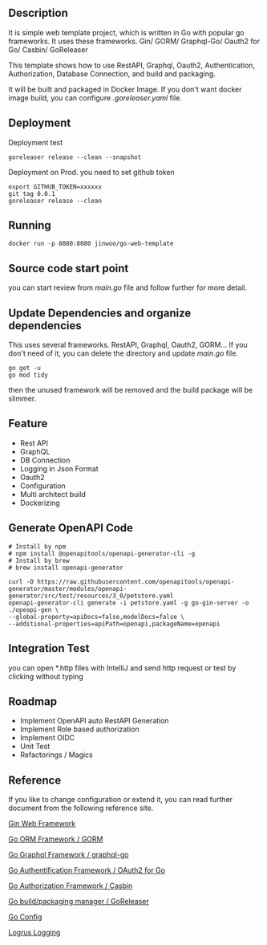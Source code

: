 
## Description
It is simple web template project, which is written in Go with popular go frameworks.
It uses these frameworks. Gin/ GORM/ Graphql-Go/ Oauth2 for Go/ Casbin/ GoReleaser

This template shows how to use RestAPI, Graphql, Oauth2, Authentication, Authorization, Database Connection, 
and build and packaging.

It will be built and packaged in Docker Image. If you don't want docker image build, 
you can configure _.goreleaser.yaml_ file.

## Deployment
Deployment test
```agsl
goreleaser release --clean --snapshot
```
Deployment on Prod.
you need to set github token 
```agsl
export GITHUB_TOKEN=xxxxxx
git tag 0.0.1
goreleaser release --clean
```

## Running

```agsl
docker run -p 8080:8080 jinwoo/go-web-template
```

## Source code start point
you can start review from _main.go_ file and follow further for more detail.

## Update Dependencies and organize dependencies
This uses several frameworks. RestAPI, Graphql, Oauth2, GORM... 
If you don't need of it, you can delete the directory and update _main.go_ file.
```agsl
go get -u
go mod tidy
```
then the unused framework will be removed and the build package will be slimmer.

## Feature
- Rest API
- GraphQL
- DB Connection 
- Logging in Json Format
- Oauth2
- Configuration
- Multi architect build 
- Dockerizing

## Generate OpenAPI Code

```azure
# Install by npm
# npm install @openapitools/openapi-generator-cli -g
# Install by brew
# brew install openapi-generator
  
curl -O https://raw.githubusercontent.com/openapitools/openapi-generator/master/modules/openapi-generator/src/test/resources/3_0/petstore.yaml
openapi-generator-cli generate -i petstore.yaml -g go-gin-server -o ./opeapi-gen \
--global-property=apiDocs=false,modelDocs=false \
--additional-properties=apiPath=openapi,packageName=openapi
```
## Integration Test
you can open *.http files with IntelliJ and send http request or test by clicking without typing

## Roadmap
- Implement OpenAPI auto RestAPI Generation 
- Implement Role based authorization
- Implement OIDC
- Unit Test
- Refactorings / Magics

## Reference 
If you like to change configuration or extend it, you can read further document
from the following reference site.

[Gin Web Framework](https://github.com/gin-gonic/gin)

[Go ORM Framework / GORM](https://github.com/go-gorm/gorm)

[Go Graphql Framework / graphql-go](https://github.com/graph-gophers/graphql-go)

[Go Authentification Framework / OAuth2 for Go](https://github.com/golang/oauth2)

[Go Authorization Framework / Casbin](https://github.com/casbin/casbin)

[Go build/packaging manager / GoReleaser](https://github.com/goreleaser/goreleaser)

[Go Config](https://github.com/gookit/config)

[Logrus Logging](https://github.com/sirupsen/logrus)